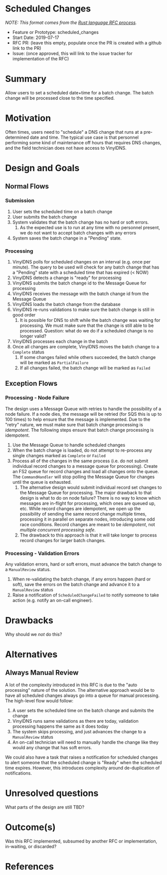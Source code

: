 # Scheduled Changes

_NOTE: This format comes from the
[Rust language RFC process](https://github.com/rust-lang/rfcs)._

- Feature or Prototype: scheduled_changes
- Start Date: 2019-07-17
- RFC PR: (leave this empty, populate once the PR is created with a github link to the PR)
- Issue: (once approved, this will link to the issue tracker for implementation of the RFC)

# Summary
[summary]: #summary

Allow users to set a scheduled date+time for a batch change.  The batch change will be processed close to the time specified.

# Motivation
[motivation]: #motivation

Often times, users need to "schedule" a DNS change that runs at a pre-determined date and time.  The typical use case is that personnel performing some kind of maintenance off hours that requires DNS changes, and the field technician does not have access to VinylDNS.

# Design and Goals
[design]: #design-and-goals

## Normal Flows

### Submission

1. User sets the scheduled time on a batch change 
1. User submits the batch change 
1. System validates that the batch change has no hard or soft errors.
    1. As the expected use is to run at any time with no personnel present, we do not want to accept batch changes with any errors
1. System saves the batch change in a "Pending" state.

### Processing

1. VinylDNS polls for scheduled changes on an interval (e.g. once per minute). The query to be used will check for any batch change that has a "Pending" state with a scheduled time that has expired (< NOW)
1. VinylDNS detects a change is "ready" for processing
1. VinylDNS submits the batch change id to the Message Queue for processing
1. VinylDNS receives the message with the batch change id from the Message Queue
1. VinylDNS loads the batch change from the database
1. VinylDNS re-runs validations to make sure the batch change is still in good order
    1. It is possible for DNS to shift while the batch change was waiting for processing.  We must make sure that the change is still able to be processed.  Question: what do we do if a scheduled change is no longer valid?
1. VinylDNS processes each change in the batch
1. Once all changes are complete, VinylDNS moves the batch change to a `Complete` status
    1. If some changes failed while others succeeded, the batch change will be marked as `PartialFailure`
    1. If all changes failed, the batch change will be marked as `Failed`

## Exception Flows

### Processing - Node Failure

The design uses a Message Queue with retries to handle the possibility of a node failure.  If a node dies, the message will be retried (for SQS this is up to 100 times) to help ensure that the message is implemented.  Due to the "retry" nature, we must make sure that batch change processing is _idempotent_.  The following steps ensure that batch change processing is idempotent.

1. Use the Message Queue to handle scheduled changes
1. When the batch change is loaded, do not attempt to re-process any single changes marked as `Complete` or `Failed`
1. Process all of the changes in the same process (i.e. do not submit individual record changes to a message queue for processing).  Create an FS2 queue for record changes and load all changes onto the queue.  The `CommandHandler` will stop polling the Message Queue for changes until the queue is exhausted.
    1. The alternative design would submit individual record set changes to the Message Queue for processing.  The major drawback to that design is what to do on node failure?  There is no way to know which messages are in-flight for processing, which ones are queued up, etc.  While record changes are idempotent, we open up the possibility of sending the same record change multiple times, processing it in parallel on separate nodes, introducing some odd race conditions.  Record changes are meant to be _idempotent_, not _multiple concurrent processing safe_.
    1. The drawback to this approach is that it will take longer to process record changes for larger batch changes.

### Processing - Validation Errors

Any validation errors, hard or soft errors, must advance the batch change to a `ManualReview` status.

1. When re-validating the batch change, if any errors happen (hard or soft), save the errors on the batch change and advance it to a `ManualReview` status
1. Raise a notification of `ScheduledChangeFailed` to notify someone to take action (e.g. notify an on-call engineer).

# Drawbacks
[drawbacks]: #drawbacks

Why should we *not* do this?

# Alternatives
[alternatives]: #alternatives

## Always Manual Review

A lot of the complexity introduced in this RFC is due to the "auto processing" nature of the solution.  The alternative approach would be to have all scheduled changes always go into a queue for manual processing.  The high-level flow would follow:

1. A user sets the scheduled time on the batch change and submits the change
1. VinylDNS runs same validations as there are today, validation processing happens the same as it does today
1. The system skips processing, and just advances the change to a `ManualReview` status
1. An on-call technician will need to manually handle the change like they would any change that has soft errors.

We could also have a task that raises a notification for scheduled changes to alert someone that the scheduled change is "Ready" when the scheduled time expires.  However, this introduces complexity around de-duplication of notifications.

# Unresolved questions
[unresolved]: #unresolved-questions

What parts of the design are still TBD?

# Outcome(s)
[outcome]: #outcome

Was this RFC implemented, subsumed by another RFC or implementation, in-waiting,
or discarded?

# References
[references]: #references
